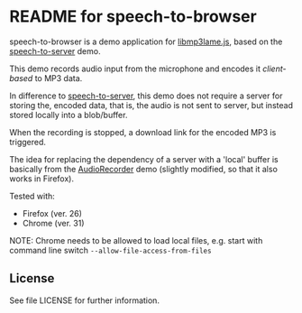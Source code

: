 README for speech-to-browser
===========================

speech-to-browser is a demo application for [libmp3lame.js][0], 
based on the [speech-to-server][1] demo.

This demo records audio input from the microphone and encodes it _client-based_ to MP3 data.

In difference to [speech-to-server][1], this demo does not require a server for storing the,
encoded data, that is, the audio is not sent to server, but instead stored locally into a
blob/buffer. 

When the recording is stopped, a download link for the encoded MP3 is triggered.


The idea for replacing the dependency of a server with a 'local' buffer
is basically from the [AudioRecorder][2] demo (slightly modified, so
that it also works in Firefox).


Tested with:
 * Firefox (ver. 26)
 * Chrome (ver. 31)
 
 NOTE: Chrome needs to be allowed to load local files, e.g. 
       start with command line switch ```--allow-file-access-from-files```

[0]: https://github.com/akrennmair/libmp3lame-js
[1]: https://github.com/akrennmair/speech-to-server
[2]: http://webaudiodemos.appspot.com/AudioRecorder/index.html

License
-------

See file LICENSE for further information.
